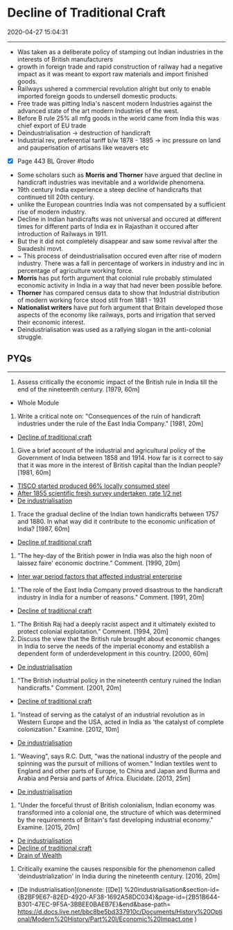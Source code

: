 # Decline of Traditional Craft

2020-04-27 15:04:31

---

- Was taken as a deliberate policy of stamping out Indian industries in the interests of British manufacturers
- growth in foreign trade and rapid construction of railway had a negative impact as it was meant to export raw materials and import finished goods.
- Railways ushered a commercial revolution alright but only to enable imported foreign goods to undersell domestic products.
- Free trade was pitting India's nascent modern Industries against the advanced state of the art modern Industries of the west.
- Before B rule 25% all mfg goods in the world came from India this was chief export of EU trade
- Deindustrialisation -> destruction of handicraft
- Industrial rev, preferential tariff b/w 1878 - 1895 -> inc pressure on land and pauperisation of artisans like weavers etc
- [x] Page 443 BL Grover #todo
- Some scholars such as **Morris and Thorner** have argued that decline in handicraft industries was inevitable and a worldwide phenomena.
- 19th century India experience a steep decline of handicrafts that continued till 20th century.
- unlike the European countries India was not compensated by a sufficient rise of modern industry.
- Decline in Indian handicrafts was not universal and occured at different times for different parts of India ex in Rajasthan it occured after introduction of Railways in 1911.
- But the it did not completely disappear and saw some revival after the Swadeshi movt.
- ~ This process of deindustrialisation occured even after rise of modern industry. There was a fall in percentage of workers in industry and inc in percentage of agriculture working force.
- **Morris** has put forth argument that colonial rule probably stimulated economic activity in India in a way that had never been possible before.
- **Thorner** has compared census data to show that Industrial distribution of modern working force stood still from 1881 - 1931
- **Nationalist writers** have put forh argument that Britain developed those aspects of the economy like railways, ports and irrigation that served their economic interest.
- Deindustrialisation was used as a rallying slogan in the anti-colonial struggle.

## PYQs

---

1. Assess critically the economic impact of the British rule in India till the end of the
nineteenth century. [1979, 60m]
- Whole Module

1. Write a critical note on: "Consequences of the ruin of handicraft industries under the rule of the East India Company." [1981, 20m]
- [Decline of traditional craft](onenote:[[Decline]]%20of%20traditional%20craft&section-id={B2BF9E67-82ED-4920-AF38-1692A58DC034}&page-id={E1CDB8C6-BAD1-4B73-AD13-A6171F04EFCC}&end&base-path=https://d.docs.live.net/bbc8be5bd337910c/Documents/History%20Optional/Modern%20History/Part%20I/Economic%20Impact.one)

1. Give a brief account of the industrial and agricultural policy of the Government of India between 1858 and 1914. How far is it correct to say that it was more in the interest of British capital than the Indian people? [1981, 60m]
- [TISCO started produced 66% locally consumed steel](onenote:[[Economic]]%20Transformation%20of%20India&section-id={B2BF9E67-82ED-4920-AF38-1692A58DC034}&page-id={50954FE7-0B10-424C-850D-7C3F7D96387B}&object-id={62EA3610-8C3F-4983-9BCE-6F8CE11F939F}&10&base-path=https://d.docs.live.net/bbc8be5bd337910c/Documents/History%20Optional/Modern%20History/Part%20I/Economic%20Impact.one)
- [After 1855 scientific fresh survey undertaken, rate 1/2 net](onenote:[[Ryotwari]]%20Settlement&section-id={B2BF9E67-82ED-4920-AF38-1692A58DC034}&page-id={ABF07ED1-9C9B-4FD5-84A4-E34231F1102D}&object-id={6BDF00B1-0AFB-499E-81AD-89CC1E99E55D}&52&base-path=https://d.docs.live.net/bbc8be5bd337910c/Documents/History%20Optional/Modern%20History/Part%20I/Economic%20Impact.one)
- [De industrialisation](onenote:[[De]]%20industrialisation&section-id={B2BF9E67-82ED-4920-AF38-1692A58DC034}&page-id={2B51B644-B301-47EC-9F5A-3BBEE0BAEB7E}&end&base-path=https://d.docs.live.net/bbc8be5bd337910c/Documents/History%20Optional/Modern%20History/Part%20I/Economic%20Impact.one)

1. Trace the gradual decline of the Indian town handicrafts between 1757 and 1880. In what way did it contribute to the economic unification of India? [1987, 60m]
- [Decline of traditional craft](onenote:[[Decline]]%20of%20traditional%20craft&section-id={B2BF9E67-82ED-4920-AF38-1692A58DC034}&page-id={E1CDB8C6-BAD1-4B73-AD13-A6171F04EFCC}&end&base-path=https://d.docs.live.net/bbc8be5bd337910c/Documents/History%20Optional/Modern%20History/Part%20I/Economic%20Impact.one)

1. "The hey-day of the British power in India was also the high noon of laissez faire' economic doctrine." Comment. [1990, 20m]
- [Inter war period factors that affected industrial enterprise](onenote:[[Economic]]%20Transformation%20of%20India&section-id={B2BF9E67-82ED-4920-AF38-1692A58DC034}&page-id={50954FE7-0B10-424C-850D-7C3F7D96387B}&object-id={35D1C634-0B73-45C5-95AB-5FDFD5E1F36D}&F&base-path=https://d.docs.live.net/bbc8be5bd337910c/Documents/History%20Optional/Modern%20History/Part%20I/Economic%20Impact.one)

1. "The role of the East India Company proved disastrous to the handicraft industry in India for a number of reasons." Comment. [1991, 20m]
- [Decline of traditional craft](onenote:[[Decline]]%20of%20traditional%20craft&section-id={B2BF9E67-82ED-4920-AF38-1692A58DC034}&page-id={E1CDB8C6-BAD1-4B73-AD13-A6171F04EFCC}&end&base-path=https://d.docs.live.net/bbc8be5bd337910c/Documents/History%20Optional/Modern%20History/Part%20I/Economic%20Impact.one)

1. "The British Raj had a deeply racist aspect and it ultimately existed to protect colonial exploitation." Comment. [1994, 20m]
2. Discuss the view that the British rule brought about economic changes in India to serve the needs of the imperial economy and establish a dependent form of underdevelopment in this country. [2000, 60m]
- [De industrialisation](onenote:[[De]]%20industrialisation&section-id={B2BF9E67-82ED-4920-AF38-1692A58DC034}&page-id={2B51B644-B301-47EC-9F5A-3BBEE0BAEB7E}&end&base-path=https://d.docs.live.net/bbc8be5bd337910c/Documents/History%20Optional/Modern%20History/Part%20I/Economic%20Impact.one)

1. "The British industrial policy in the nineteenth century ruined the Indian handicrafts." Comment. [2001, 20m]
- [Decline of traditional craft](onenote:[[Decline]]%20of%20traditional%20craft&section-id={B2BF9E67-82ED-4920-AF38-1692A58DC034}&page-id={E1CDB8C6-BAD1-4B73-AD13-A6171F04EFCC}&end&base-path=https://d.docs.live.net/bbc8be5bd337910c/Documents/History%20Optional/Modern%20History/Part%20I/Economic%20Impact.one)

1. "Instead of serving as the catalyst of an industrial revolution as in Western Europe and the USA, acted in India as 'the catalyst of complete colonization." Examine. [2012, 10m]
- [De industrialisation](onenote:[[De]]%20industrialisation&section-id={B2BF9E67-82ED-4920-AF38-1692A58DC034}&page-id={2B51B644-B301-47EC-9F5A-3BBEE0BAEB7E}&end&base-path=https://d.docs.live.net/bbc8be5bd337910c/Documents/History%20Optional/Modern%20History/Part%20I/Economic%20Impact.one)

1. "Weaving", says R.C. Dutt, "was the national industry of the people and spinning was the pursuit of millions of women." Indian textiles went to England and other parts of Europe, to China and Japan and Burma and Arabia and Persia and parts of Africa. Elucidate. [2013, 25m]
- [De industrialisation](onenote:[[De]]%20industrialisation&section-id={B2BF9E67-82ED-4920-AF38-1692A58DC034}&page-id={2B51B644-B301-47EC-9F5A-3BBEE0BAEB7E}&end&base-path=https://d.docs.live.net/bbc8be5bd337910c/Documents/History%20Optional/Modern%20History/Part%20I/Economic%20Impact.one)

1. "Under the forceful thrust of British colonialism, Indian economy was transformed into a colonial one, the structure of which was determined by the requirements of Britain's fast developing industrial economy." Examine. [2015, 20m]
- [De industrialisation](onenote:[[De]]%20industrialisation&section-id={B2BF9E67-82ED-4920-AF38-1692A58DC034}&page-id={2B51B644-B301-47EC-9F5A-3BBEE0BAEB7E}&end&base-path=https://d.docs.live.net/bbc8be5bd337910c/Documents/History%20Optional/Modern%20History/Part%20I/Economic%20Impact.one)
- [Decline of traditional craft](onenote:[[Decline]]%20of%20traditional%20craft&section-id={B2BF9E67-82ED-4920-AF38-1692A58DC034}&page-id={E1CDB8C6-BAD1-4B73-AD13-A6171F04EFCC}&end&base-path=https://d.docs.live.net/bbc8be5bd337910c/Documents/History%20Optional/Modern%20History/Part%20I/Economic%20Impact.one)
- [Drain of Wealth](onenote:[[Drain]]%20of%20Wealth&section-id={B2BF9E67-82ED-4920-AF38-1692A58DC034}&page-id={30FC6807-0D41-4CBE-B99E-2BEA042F6152}&end&base-path=https://d.docs.live.net/bbc8be5bd337910c/Documents/History%20Optional/Modern%20History/Part%20I/Economic%20Impact.one)

1. Critically examine the causes responsible for the phenomenon called 'deindustrialization' in India during the nineteenth century. [2016, 20m]
- [De industrialisation](onenote: [[De]] %20industrialisation&section-id={B2BF9E67-82ED-4920-AF38-1692A58DC034}&page-id={2B51B644-B301-47EC-9F5A-3BBEE0BAEB7E}&end&base-path= <https://d.docs.live.net/bbc8be5bd337910c/Documents/History%20Optional/Modern%20History/Part%20I/Economic%20Impact.one> )
